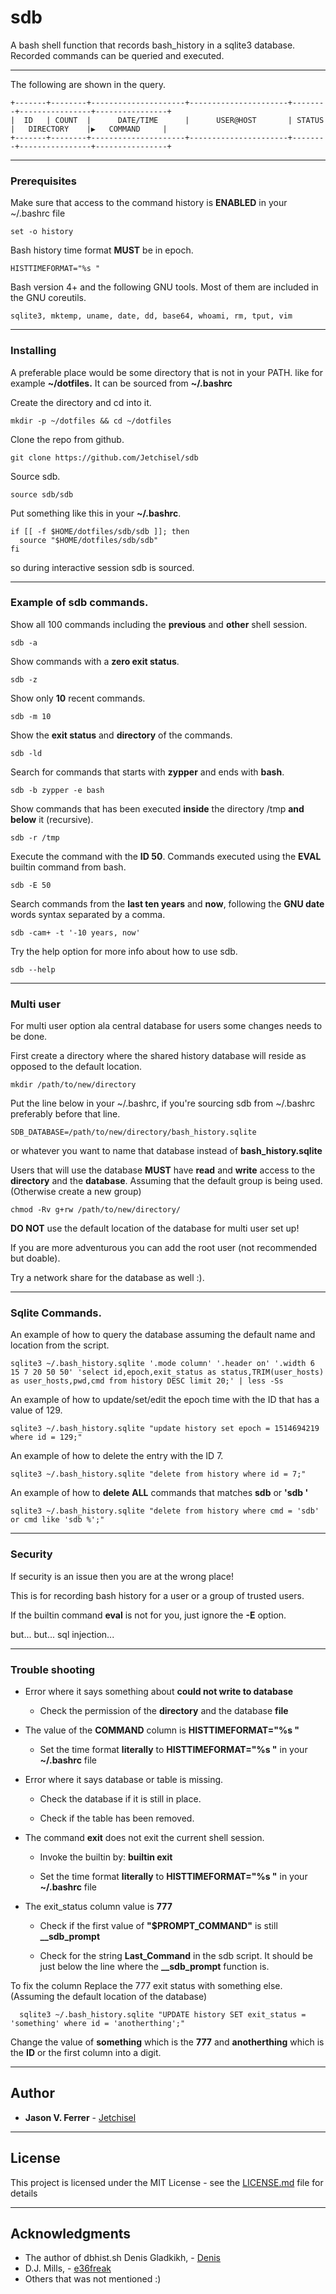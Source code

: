 
# sdb

A bash shell function that records bash_history in a sqlite3 database.
Recorded commands can be queried and executed.

----
The following are shown in the query.
```
+-------+--------+---------------------+----------------------+--------+----------------+----------------+
|  ID   | COUNT  |      DATE/TIME      |      USER@HOST       | STATUS |   DIRECTORY    |▶   COMMAND     |
+-------+--------+---------------------+----------------------+--------+----------------+----------------+
```

----
### Prerequisites

Make sure that access to the command history is **ENABLED** in your ~/.bashrc file
```
set -o history
```

Bash history time format **MUST** be in epoch.
```
HISTTIMEFORMAT="%s "
```

Bash version 4+ and the following GNU tools. Most of them are included in the GNU coreutils.

```
sqlite3, mktemp, uname, date, dd, base64, whoami, rm, tput, vim
```

----
### Installing

A preferable place would be some directory that is not in your PATH.
like for example **~/dotfiles.** It can be sourced from **~/.bashrc**

Create the directory and cd into it.
```
mkdir -p ~/dotfiles && cd ~/dotfiles
```
Clone the repo from github.
```
git clone https://github.com/Jetchisel/sdb
```
Source sdb.
```
source sdb/sdb
```

Put something like this in your **~/.bashrc**.
```
if [[ -f $HOME/dotfiles/sdb/sdb ]]; then
  source "$HOME/dotfiles/sdb/sdb"
fi
```
so during interactive session sdb is sourced.


----
### Example of sdb commands.

Show all 100 commands including the **previous** and **other** shell session.
```
sdb -a
```
Show commands with a **zero exit status**.
```
sdb -z
```

Show only **10** recent commands.
```
sdb -m 10
```

Show the **exit status** and **directory** of the commands.
```
sdb -ld
```

Search for commands that starts with **zypper** and ends with **bash**.
```
sdb -b zypper -e bash
```

Show commands that has been executed **inside** the directory /tmp **and below** it (recursive).
```
sdb -r /tmp
```

Execute the command with the **ID 50**. Commands executed using the **EVAL** builtin command from bash.
```
sdb -E 50
```

Search commands from the **last ten years** and **now**, following the **GNU date** words syntax separated by a comma.
```
sdb -cam+ -t '-10 years, now'
 ```

Try the help option for more info about how to use sdb.
```
sdb --help
```

---
### Multi user
For multi user option ala central database for users some changes needs to be done.

First create a directory where the shared history database will reside as opposed to the default location.
```
mkdir /path/to/new/directory
```

Put the line below in your ~/.bashrc,  if you're sourcing sdb from ~/.bashrc preferably before that line.
```
SDB_DATABASE=/path/to/new/directory/bash_history.sqlite
```
or whatever you want to name that database instead of **bash_history.sqlite**

Users that will use the database **MUST** have **read** and **write** access to the **directory** and the **database**.
Assuming that the default group is being used. (Otherwise create a new group)
```
chmod -Rv g+rw /path/to/new/directory/
 ```

**DO NOT** use the default location of the database for multi user set up!

If you are more adventurous you can add the root user (not recommended but doable).

Try a network share for the database as well :).

----
### Sqlite Commands.
An example of how to query the database assuming the default name and location from the script.
```
sqlite3 ~/.bash_history.sqlite '.mode column' '.header on' '.width 6 15 7 20 50 50' 'select id,epoch,exit_status as status,TRIM(user_hosts) as user_hosts,pwd,cmd from history DESC limit 20;' | less -Ss
```

An example of how to update/set/edit the epoch time with the ID that has a value of 129.
```
sqlite3 ~/.bash_history.sqlite "update history set epoch = 1514694219 where id = 129;"
```

An example of how to delete the entry with the ID 7.
```
sqlite3 ~/.bash_history.sqlite "delete from history where id = 7;"
```

An example of how to **delete** **ALL** commands that matches **sdb** or **'sdb '**

```
sqlite3 ~/.bash_history.sqlite "delete from history where cmd = 'sdb' or cmd like 'sdb %';"
```

---
### Security

If security is an issue then you are at the wrong place!

This is for recording bash history for a user or a group of trusted users.

If the builtin command **eval** is not for you, just ignore the **-E** option.

but... but... sql injection...

---
### Trouble shooting

* Error where it says something about **could not write to database**

  *  Check the permission of the **directory** and the database **file**

* The value of the **COMMAND** column is **HISTTIMEFORMAT="%s "**

  *  Set the time format **literally** to **HISTTIMEFORMAT="%s "** in your **~/.bashrc** file

* Error where it says database or table is missing.

  *  Check the database if it is still in place.

  *  Check if the table has been removed.

* The command **exit** does not exit the current shell session.

  *  Invoke the builtin by:  **builtin exit**

  *  Set the time format **literally** to **HISTTIMEFORMAT="%s "** in your **~/.bashrc** file

* The exit_status column  value is **777**

  *  Check if the first value of **"$PROMPT_COMMAND"** is still **__sdb_prompt**

  *  Check for the string **Last_Command** in the sdb script.  It should be just below the
     line where the **__sdb_prompt** function is.

To fix the column  Replace the 777 exit status with something else. (Assuming the default location of the database)

```
  sqlite3 ~/.bash_history.sqlite "UPDATE history SET exit_status = 'something' where id = 'anotherthing';"
```

Change the value of **something** which is the **777** and **anotherthing** which is the **ID** or the first column into a digit.

----
## Author

* **Jason V. Ferrer** - [Jetchisel](https://github.com/Jetchisel)

----
## License

This project is licensed under the MIT License - see the [LICENSE.md](LICENSE.md) file for details

----
## Acknowledgments

* The author of dbhist.sh Denis Gladkikh, - [Denis](https://www.outcoldman.com/en/archive/2017/07/19/dbhist)
* D.J. Mills, - [e36freak](https://github.com/e36freak)
* Others that was not mentioned :)


